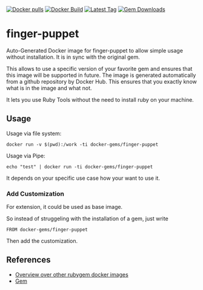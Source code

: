 [![Docker pulls](https://img.shields.io/docker/pulls/rubygem/finger-puppet.svg)](https://hub.docker.com/r/rubygem/finger-puppet/)
[![Docker Build](https://img.shields.io/docker/automated/rubygem/finger-puppet.svg)](https://hub.docker.com/r/rubygem/finger-puppet/)
[![Latest Tag](https://img.shields.io/github/tag/docker-rubygem/finger-puppet.svg)](https://hub.docker.com/r/rubygem/finger-puppet/)
[![Gem Downloads](https://img.shields.io/gem/dt/finger-puppet.svg)](https://rubygems.org/gems/finger-puppet/)
# finger-puppet

Auto-Generated Docker image for finger-puppet to allow simple usage without installation.
It is in sync with the original gem.

This allows to use a specific version of your favorite gem and ensures that this image will be supported in future.
The image is generated automatically from a github repository by Docker Hub.
This ensures that you exactly know what is in the image and what not.

It lets you use Ruby Tools without the need to install ruby on your machine.

## Usage

Usage via file system:

`docker run -v $(pwd):/work -ti docker-gems/finger-puppet`

Usage via Pipe:

`echo "test" | docker run -ti docker-gems/finger-puppet`

It depends on your specific use case how your want to use it.

### Add Customization

For extension, it could be used as base image.

So instead of struggeling with the installation of a gem, just write

`FROM docker-gems/finger-puppet`

Then add the customization.

## References

 - [Overview over other rubygem docker images](https://github.com/thinkbot/docker-rubygem)
 - [Gem](https://rubygems.org/gems/finger-puppet/)

